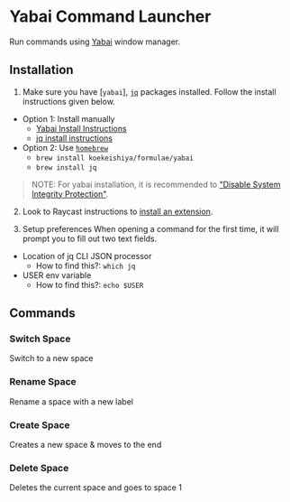 # Yabai Command Launcher

Run commands using [Yabai](https://github.com/koekeishiya/yabai) window manager.

## Installation
1. Make sure you have [`yabai`], [`jq`](https://jqlang.github.io/jq/) packages installed. Follow the install instructions given below.
- Option 1: Install manually
    - [Yabai Install Instructions](https://github.com/koekeishiya/yabai/wiki/Installing-yabai-(latest-release))
    - [jq install instructions](https://github.com/jqlang/jq)
- Option 2: Use [`homebrew`](https://brew.sh/)
    - `brew install koekeishiya/formulae/yabai`
    - `brew install jq`

> NOTE: For yabai installation, it is recommended to ["Disable System Integrity Protection"](https://github.com/koekeishiya/yabai/wiki/Disabling-System-Integrity-Protection).

2. Look to Raycast instructions to [install an extension](https://developers.raycast.com/basics/install-an-extension).

3. Setup preferences
When opening a command for the first time, it will prompt you to fill out two text fields.

- Location of jq CLI JSON processor
    - How to find this?: `which jq`
- USER env variable
    - How to find this?: `echo $USER`



## Commands
### Switch Space
Switch to a new space

### Rename Space
Rename a space with a new label

### Create Space
Creates a new space & moves to the end


### Delete Space
Deletes the current space and goes to space 1

